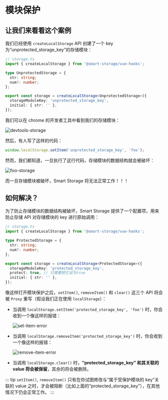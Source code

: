 # 模块保护

## 让我们来看看这个案例

我们已经使用 `createLocalStorage` API 创建了一个 key 为“unprotected_storage_key”的存储模块：

```ts
// storage.ts
import { createLocalStorage } from '@smart-storage/vue-hooks';

type UnprotectedStorage = {
  str: string;
  num?: number;
};

export const storage = createLocalStorage<UnprotectedStorage>({
  storageModuleKey: 'unprotected_storage_key',
  initial: { str: '' },
});
```

我们可以在 chrome 的开发者工具中看到我们的存储模块：

![devtools-storage](~@imgs/guide/advanced/module-protect/origin-storage.jpg)

然后，有人写了这样的代码：

```ts
window.localStorage.setItem('unprotected_storage_key', 'foo');
```

然而，我们都知道，一旦执行了这行代码，存储模块的数据结构就会被破坏：

![foo-storage](~@imgs/guide/advanced/module-protect/foo-storage.jpg)

而一旦存储模块被破坏，Smart Storage 将无法正常工作！！！

## 如何解决？

为了防止存储模块的数据结构被破坏，Smart Storage 提供了一个配置项，用来防止存储 API 对存储模块的 key 进行原始调用：

```ts
// storage.ts
import { createLocalStorage } from '@smart-storage/vue-hooks';

type ProtectedStorage = {
  str: string;
  num?: number;
};

export const storage = createLocalStorage<ProtectedStorage>({
  storageModuleKey: 'protected_storage_key',
  protect: true, // 只需要把它设为true
  initial: { str: '' },
});
```

像这样打开模块保护之后，`setItem()`, `removeItem()` 和 `clear()` 这三个 API 将会被 `Proxy` 重写（假设我们正在使用 `localStorage`）：

- 当调用 `localStorage.setItem('protected_storage_key', 'foo')` 时，你会收到一个像这样的报错：

  ![set-item-error](~@imgs/guide/advanced/module-protect/set-item-error.png)

- 当调用 `localStorage.removeItem('protected_storage_key')` 时，你会收到一个像这样的报错：

  ![remove-item-error](~@imgs/guide/advanced/module-protect/remove-item-error.png)

- 当调用 `localStorage.clear()` 时，**“protected_storage_key” 和其关联的 value 将会被保留**，其余的将会被删除。

::: tip
`setItem()`, `removeItem()` 只有在你试图修改与“属于受保护模块的 key”关联的 value 之时，才会被阻断（比如上面的“protected_storage_key”），在其他情况下仍会正常工作。
:::
